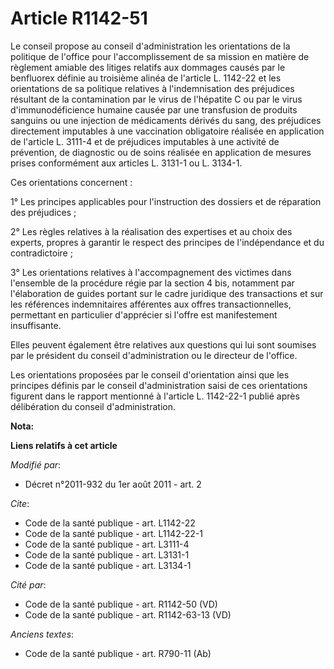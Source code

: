# Article R1142-51

Le conseil propose au conseil d'administration les orientations de la politique de l'office pour l'accomplissement de sa
mission en matière de règlement amiable des litiges relatifs aux dommages causés par le benfluorex définie au troisième
alinéa de l'article L. 1142-22 et les orientations de sa politique relatives à l'indemnisation des préjudices résultant de la
contamination par le virus de l'hépatite C ou par le virus d'immunodéficience humaine causée par une transfusion de produits
sanguins ou une injection de médicaments dérivés du sang, des préjudices directement imputables à une vaccination obligatoire
réalisée en application de l'article L. 3111-4 et de préjudices imputables à une activité de prévention, de diagnostic ou de
soins réalisée en application de mesures prises conformément aux articles L. 3131-1 ou L. 3134-1. 

Ces orientations concernent : 

1° Les principes applicables pour l'instruction des dossiers et de réparation des préjudices ; 

2° Les règles relatives à la réalisation des expertises et au choix des experts, propres à garantir le respect des principes
de l'indépendance et du contradictoire ; 

3° Les orientations relatives à l'accompagnement des victimes dans l'ensemble de la procédure régie par la section 4 bis,
notamment par l'élaboration de guides portant sur le cadre juridique des transactions et sur les références indemnitaires
afférentes aux offres transactionnelles, permettant en particulier d'apprécier si l'offre est manifestement insuffisante. 

Elles peuvent également être relatives aux questions qui lui sont soumises par le président du conseil d'administration ou le
directeur de l'office. 

Les orientations proposées par le conseil d'orientation ainsi que les principes définis par le conseil d'administration saisi
de ces orientations figurent dans le rapport mentionné à l'article L. 1142-22-1 publié après délibération du conseil
d'administration.

**Nota:**



**Liens relatifs à cet article**

_Modifié par_:

  - Décret n°2011-932 du 1er août 2011 - art. 2

_Cite_:

  - Code de la santé publique - art. L1142-22
  - Code de la santé publique - art. L1142-22-1
  - Code de la santé publique - art. L3111-4
  - Code de la santé publique - art. L3131-1
  - Code de la santé publique - art. L3134-1

_Cité par_:

  - Code de la santé publique - art. R1142-50 (VD)
  - Code de la santé publique - art. R1142-63-13 (VD)

_Anciens textes_:

  - Code de la santé publique - art. R790-11 (Ab)

